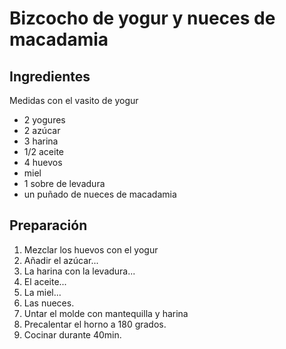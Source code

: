 # Bizcocho de yogur y nueces de macadamia

## Ingredientes

Medidas con el vasito de yogur

- 2 yogures
- 2 azúcar
- 3 harina
- 1/2 aceite
- 4 huevos
- miel
- 1 sobre de levadura
- un puñado de nueces de macadamia

## Preparación

1. Mezclar los huevos con el yogur
2. Añadir el azúcar...
3. La harina con la levadura...
4. El aceite...
5. La miel...
6. Las nueces.
7. Untar el molde con mantequilla y harina
8. Precalentar el horno a 180 grados.
9. Cocinar durante 40min.
